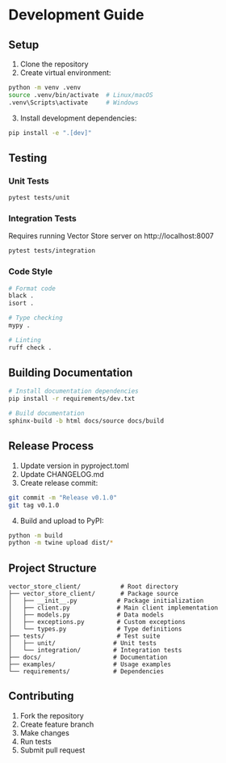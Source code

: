 # Development Guide

## Setup

1. Clone the repository
2. Create virtual environment:
```bash
python -m venv .venv
source .venv/bin/activate  # Linux/macOS
.venv\Scripts\activate     # Windows
```

3. Install development dependencies:
```bash
pip install -e ".[dev]"
```

## Testing

### Unit Tests
```bash
pytest tests/unit
```

### Integration Tests
Requires running Vector Store server on http://localhost:8007

```bash
pytest tests/integration
```

### Code Style
```bash
# Format code
black .
isort .

# Type checking
mypy .

# Linting
ruff check .
```

## Building Documentation
```bash
# Install documentation dependencies
pip install -r requirements/dev.txt

# Build documentation
sphinx-build -b html docs/source docs/build
```

## Release Process

1. Update version in pyproject.toml
2. Update CHANGELOG.md
3. Create release commit:
```bash
git commit -m "Release v0.1.0"
git tag v0.1.0
```

4. Build and upload to PyPI:
```bash
python -m build
python -m twine upload dist/*
```

## Project Structure

```
vector_store_client/           # Root directory
├── vector_store_client/       # Package source
│   ├── __init__.py           # Package initialization
│   ├── client.py             # Main client implementation
│   ├── models.py             # Data models
│   ├── exceptions.py         # Custom exceptions
│   └── types.py              # Type definitions
├── tests/                    # Test suite
│   ├── unit/                # Unit tests
│   └── integration/         # Integration tests
├── docs/                    # Documentation
├── examples/                # Usage examples
└── requirements/            # Dependencies
```

## Contributing

1. Fork the repository
2. Create feature branch
3. Make changes
4. Run tests
5. Submit pull request 